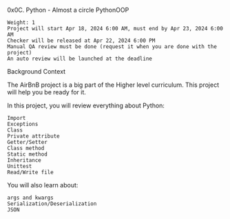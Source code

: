  0x0C. Python - Almost a circle
PythonOOP

    Weight: 1
    Project will start Apr 18, 2024 6:00 AM, must end by Apr 23, 2024 6:00 AM
    Checker will be released at Apr 22, 2024 6:00 PM
    Manual QA review must be done (request it when you are done with the project)
    An auto review will be launched at the deadline

Background Context

The AirBnB project is a big part of the Higher level curriculum. This project will help you be ready for it.

In this project, you will review everything about Python:

    Import
    Exceptions
    Class
    Private attribute
    Getter/Setter
    Class method
    Static method
    Inheritance
    Unittest
    Read/Write file

You will also learn about:

    args and kwargs
    Serialization/Deserialization
    JSON


